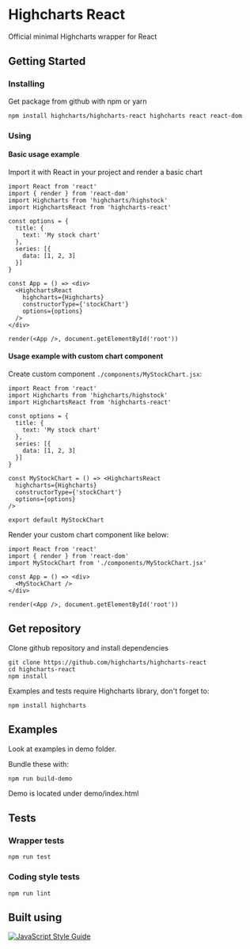 # Highcharts React
Official minimal Highcharts wrapper for React

## Getting Started

### Installing

Get package from github with npm or yarn

```
npm install highcharts/highcharts-react highcharts react react-dom
```

### Using

#### Basic usage example

Import it with React in your project and render a basic chart

```
import React from 'react'
import { render } from 'react-dom'
import Highcharts from 'highcharts/highstock'
import HighchartsReact from 'highcharts-react'

const options = {
  title: {
    text: 'My stock chart'
  },
  series: [{
    data: [1, 2, 3]
  }]
}

const App = () => <div>
  <HighchartsReact
    highcharts={Highcharts}
    constructorType={'stockChart'}
    options={options}
  />
</div>

render(<App />, document.getElementById('root'))
```

#### Usage example with custom chart component

Create custom component `./components/MyStockChart.jsx`:

```
import React from 'react'
import Highcharts from 'highcharts/highstock'
import HighchartsReact from 'highcharts-react'

const options = {
  title: {
    text: 'My stock chart'
  },
  series: [{
    data: [1, 2, 3]
  }]
}

const MyStockChart = () => <HighchartsReact
  highcharts={Highcharts}
  constructorType={'stockChart'}
  options={options}
/>

export default MyStockChart
```

Render your custom chart component like below:

```
import React from 'react'
import { render } from 'react-dom'
import MyStockChart from './components/MyStockChart.jsx'

const App = () => <div>
  <MyStockChart />
</div>

render(<App />, document.getElementById('root'))
```

## Get repository

Clone github repository and install dependencies

```
git clone https://github.com/highcharts/highcharts-react
cd highcharts-react
npm install
```

Examples and tests require Highcharts library, don't forget to:

```
npm install highcharts
```

## Examples

Look at examples in demo folder.

Bundle these with:

```
npm run build-demo
```

Demo is located under demo/index.html

## Tests

### Wrapper tests

```
npm run test
```

### Coding style tests

```
npm run lint
```

## Built using

[![JavaScript Style Guide](https://cdn.rawgit.com/feross/standard/master/badge.svg)](https://github.com/feross/standard)
